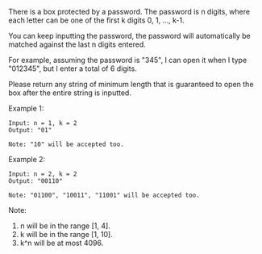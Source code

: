 There is a box protected by a password. The password is n digits, where each letter can be one of the first k digits 0, 1, ..., k-1.

You can keep inputting the password, the password will automatically be matched against the last n digits entered.

For example, assuming the password is "345", I can open it when I type "012345", but I enter a total of 6 digits.

Please return any string of minimum length that is guaranteed to open the box after the entire string is inputted.

Example 1:
```
Input: n = 1, k = 2
Output: "01"

Note: "10" will be accepted too.
```
Example 2:
```
Input: n = 2, k = 2
Output: "00110"

Note: "01100", "10011", "11001" will be accepted too.
```
Note:
1. n will be in the range [1, 4].
2. k will be in the range [1, 10].
3. k^n will be at most 4096.